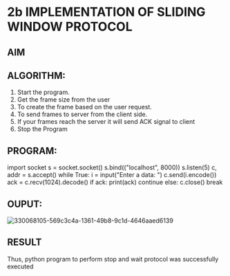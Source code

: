 # 2b IMPLEMENTATION OF SLIDING WINDOW PROTOCOL
## AIM
## ALGORITHM:
1. Start the program.
2. Get the frame size from the user
3. To create the frame based on the user request.
4. To send frames to server from the client side.
5. If your frames reach the server it will send ACK signal to client
6. Stop the Program
## PROGRAM:
import socket
s = socket.socket()
s.bind(("localhost", 8000))
s.listen(5)
c, addr = s.accept()
while True:
    i = input("Enter a data: ")
    c.send(i.encode())
    ack = c.recv(1024).decode()
    if ack:
        print(ack)
        continue
    else:
        c.close()
        break

## OUPUT:
![330068105-569c3c4a-1361-49b8-9c1d-4646aaed6139](https://github.com/user-attachments/assets/42b85998-ec5d-4d91-9fe7-9e7bbae85161)

## RESULT
Thus, python program to perform stop and wait protocol was successfully executed
